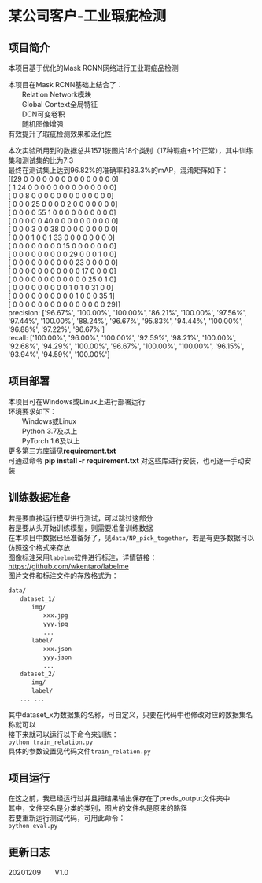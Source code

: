 # 某公司客户-工业瑕疵检测
## 项目简介
本项目基于优化的Mask RCNN网络进行工业瑕疵品检测  

本项目在Mask RCNN基础上结合了：  
　　Relation Network模块  
　　Global Context全局特征  
　　DCN可变卷积  
　　随机图像增强  
有效提升了瑕疵检测效果和泛化性  
  
本次实验所用到的数据总共1571张图片18个类别（17种瑕疵+1个正常），其中训练集和测试集的比为7:3  
最终在测试集上达到96.82%的准确率和83.3%的mAP，混淆矩阵如下：  
[[29  0  0  0  0  0  0  0  0  0  0  0  0  0  0  0]  
 [ 1 24  0  0  0  0  0  0  0  0  0  0  0  0  0  0]  
 [ 0  0  8  0  0  0  0  0  0  0  0  0  0  0  0  0]  
 [ 0  0  0 25  0  0  0  0  2  0  0  0  0  0  0  0]  
 [ 0  0  0  0 55  1  0  0  0  0  0  0  0  0  0  0]  
 [ 0  0  0  0  0 40  0  0  0  0  0  0  0  0  0  0]  
 [ 0  0  0  3  0  0 38  0  0  0  0  0  0  0  0  0]  
 [ 0  0  0  1  0  0  1 33  0  0  0  0  0  0  0  0]  
 [ 0  0  0  0  0  0  0  0 15  0  0  0  0  0  0  0]  
 [ 0  0  0  0  0  0  0  0  0 29  0  0  0  1  0  0]  
 [ 0  0  0  0  0  0  0  0  0  0 23  0  0  0  0  0]  
 [ 0  0  0  0  0  0  0  0  0  0  0 17  0  0  0  0]  
 [ 0  0  0  0  0  0  0  0  0  0  0  0 25  0  1  0]  
 [ 0  0  0  0  0  0  0  0  0  1  0  1  0 31  0  0]  
 [ 0  0  0  0  0  0  0  0  0  0  1  0  0  0 35  1]  
 [ 0  0  0  0  0  0  0  0  0  0  0  0  0  0  0 29]]  
precision: ['96.67%', '100.00%', '100.00%', '86.21%', '100.00%', '97.56%', '97.44%', '100.00%', '88.24%', '96.67%', '95.83%', '94.44%', '100.00%', '96.88%', '97.22%', '96.67%']  
recall: ['100.00%', '96.00%', '100.00%', '92.59%', '98.21%', '100.00%', '92.68%', '94.29%', '100.00%', '96.67%', '100.00%', '100.00%', '96.15%', '93.94%', '94.59%', '100.00%']  



## 项目部署
本项目可在Windows或Linux上进行部署运行  
环境要求如下：  
　　Windows或Linux  
　　Python 3.7及以上  
　　PyTorch 1.6及以上  
更多第三方库请见**requirement.txt**  
可通过命令 **pip install -r requirement.txt** 对这些库进行安装，也可逐一手动安装  

## 训练数据准备
若是要直接运行模型进行测试，可以跳过这部分  
若是要从头开始训练模型，则需要准备训练数据  
在本项目中数据已经准备好了，见`data/NP_pick_together`，若是有更多数据可以仿照这个格式来存放   
图像标注采用`labelme`软件进行标注，详情链接：https://github.com/wkentaro/labelme  
图片文件和标注文件的存放格式为：  
~~~~
data/  
　　dataset_1/  
　　　　img/  
　　　　　　xxx.jpg  
　　　　　　yyy.jpg  
　　　　　　...  
　　　　label/  
　　　　　　xxx.json  
　　　　　　yyy.json  
　　　　　　...  
　　dataset_2/  
　　　　img/  
　　　　label/   
　　... ...  
~~~~
其中dataset_x为数据集的名称，可自定义，只要在代码中也修改对应的数据集名称就可以  
接下来就可以运行以下命令来训练：  
`python train_relation.py`   
具体的参数设置见代码文件`train_relation.py`


## 项目运行
在这之前，我已经运行过并且把结果输出保存在了preds_output文件夹中  
其中，文件夹名是分类的类别，图片的文件名是原来的路径  
若要重新运行测试代码，可用此命令：  
`python eval.py`    

## 更新日志
20201209　　V1.0
